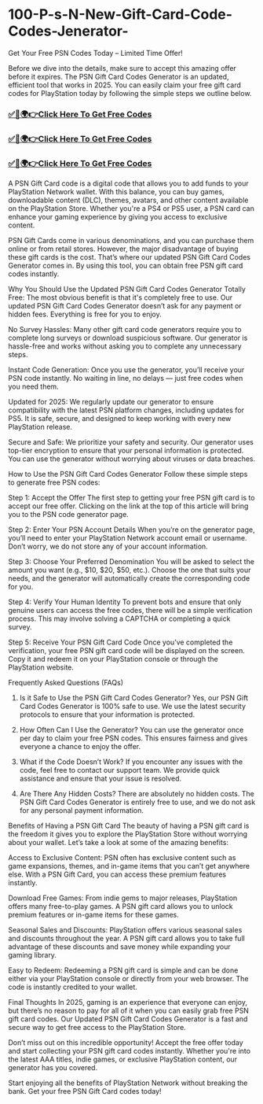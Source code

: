 # 100-P-s-N-New-Gift-Card-Code-Codes-Jenerator-


Get Your Free PSN Codes Today – Limited Time Offer!

Before we dive into the details, make sure to accept this amazing offer before it expires. The PSN Gift Card Codes Generator is an updated, efficient tool that works in 2025. You can easily claim your free gift card codes for PlayStation today by following the simple steps we outline below.

### <a href="https://urlhub.pro/dc6f9a ">✅🎯🌍👉Click Here To Get Free Codes </a>

### <a href="https://urlhub.pro/dc6f9a ">✅🎯🌍👉Click Here To Get Free Codes </a>

### <a href="https://urlhub.pro/dc6f9a ">✅🎯🌍👉Click Here To Get Free Codes </a>


A PSN Gift Card code is a digital code that allows you to add funds to your PlayStation Network wallet. With this balance, you can buy games, downloadable content (DLC), themes, avatars, and other content available on the PlayStation Store. Whether you're a PS4 or PS5 user, a PSN card can enhance your gaming experience by giving you access to exclusive content.

PSN Gift Cards come in various denominations, and you can purchase them online or from retail stores. However, the major disadvantage of buying these gift cards is the cost. That’s where our updated PSN Gift Card Codes Generator comes in. By using this tool, you can obtain free PSN gift card codes instantly.

Why You Should Use the Updated PSN Gift Card Codes Generator
Totally Free: The most obvious benefit is that it's completely free to use. Our updated PSN Gift Card Codes Generator doesn’t ask for any payment or hidden fees. Everything is free for you to enjoy.

No Survey Hassles: Many other gift card code generators require you to complete long surveys or download suspicious software. Our generator is hassle-free and works without asking you to complete any unnecessary steps.

Instant Code Generation: Once you use the generator, you’ll receive your PSN code instantly. No waiting in line, no delays — just free codes when you need them.

Updated for 2025: We regularly update our generator to ensure compatibility with the latest PSN platform changes, including updates for PS5. It is safe, secure, and designed to keep working with every new PlayStation release.

Secure and Safe: We prioritize your safety and security. Our generator uses top-tier encryption to ensure that your personal information is protected. You can use the generator without worrying about viruses or data breaches.

How to Use the PSN Gift Card Codes Generator
Follow these simple steps to generate free PSN codes:

Step 1: Accept the Offer The first step to getting your free PSN gift card is to accept our free offer. Clicking on the link at the top of this article will bring you to the PSN code generator page.

Step 2: Enter Your PSN Account Details When you’re on the generator page, you’ll need to enter your PlayStation Network account email or username. Don’t worry, we do not store any of your account information.

Step 3: Choose Your Preferred Denomination You will be asked to select the amount you want (e.g., $10, $20, $50, etc.). Choose the one that suits your needs, and the generator will automatically create the corresponding code for you.

Step 4: Verify Your Human Identity To prevent bots and ensure that only genuine users can access the free codes, there will be a simple verification process. This may involve solving a CAPTCHA or completing a quick survey.

Step 5: Receive Your PSN Gift Card Code Once you’ve completed the verification, your free PSN gift card code will be displayed on the screen. Copy it and redeem it on your PlayStation console or through the PlayStation website.

Frequently Asked Questions (FAQs)
1. Is it Safe to Use the PSN Gift Card Codes Generator?
Yes, our PSN Gift Card Codes Generator is 100% safe to use. We use the latest security protocols to ensure that your information is protected.

2. How Often Can I Use the Generator?
You can use the generator once per day to claim your free PSN codes. This ensures fairness and gives everyone a chance to enjoy the offer.

3. What if the Code Doesn’t Work?
If you encounter any issues with the code, feel free to contact our support team. We provide quick assistance and ensure that your issue is resolved.

4. Are There Any Hidden Costs?
There are absolutely no hidden costs. The PSN Gift Card Codes Generator is entirely free to use, and we do not ask for any personal payment information.

Benefits of Having a PSN Gift Card
The beauty of having a PSN gift card is the freedom it gives you to explore the PlayStation Store without worrying about your wallet. Let’s take a look at some of the amazing benefits:

Access to Exclusive Content: PSN often has exclusive content such as game expansions, themes, and in-game items that you can’t get anywhere else. With a PSN Gift Card, you can access these premium features instantly.

Download Free Games: From indie gems to major releases, PlayStation offers many free-to-play games. A PSN gift card allows you to unlock premium features or in-game items for these games.

Seasonal Sales and Discounts: PlayStation offers various seasonal sales and discounts throughout the year. A PSN gift card allows you to take full advantage of these discounts and save money while expanding your gaming library.

Easy to Redeem: Redeeming a PSN gift card is simple and can be done either via your PlayStation console or directly from your web browser. The code is instantly credited to your wallet.

Final Thoughts
In 2025, gaming is an experience that everyone can enjoy, but there’s no reason to pay for all of it when you can easily grab free PSN gift card codes. Our Updated PSN Gift Card Codes Generator is a fast and secure way to get free access to the PlayStation Store.

Don’t miss out on this incredible opportunity! Accept the free offer today and start collecting your PSN gift card codes instantly. Whether you're into the latest AAA titles, indie games, or exclusive PlayStation content, our generator has you covered.

Start enjoying all the benefits of PlayStation Network without breaking the bank. Get your free PSN Gift Card codes today!

